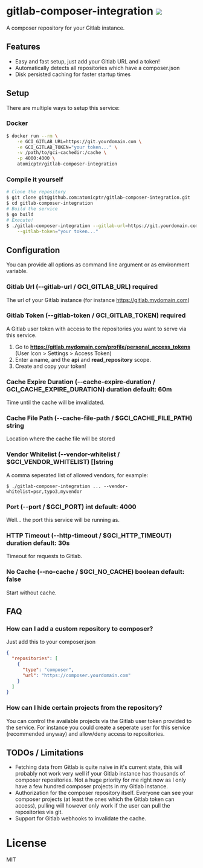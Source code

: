 # gitlab-composer-integration ![](https://goreportcard.com/badge/github.com/atomicptr/gitlab-composer-integration)

A composer repository for your Gitlab instance.

## Features

* Easy and fast setup, just add your Gitlab URL and a token!
* Automatically detects all repositories which have a composer.json
* Disk persisted caching for faster startup times

## Setup

There are multiple ways to setup this service:

### Docker

```bash
$ docker run --rm \
    -e GCI_GITLAB_URL=https://git.yourdomain.com \
    -e GCI_GITLAB_TOKEN="your token..." \
    -v /path/to/gci-cachedir:/cache \
    -p 4000:4000 \
    atomicptr/gitlab-composer-integration
```

### Compile it yourself

```bash
# Clone the repository
$ git clone git@github.com:atomicptr/gitlab-composer-integration.git
$ cd gitlab-composer-integration
# Build the service
$ go build
# Execute!
$ ./gitlab-composer-integration --gitlab-url=https://git.yourdomain.com \
    --gitlab-token="your token..."
```

## Configuration

You can provide all options as command line argument or as environment variable.

### Gitlab Url (--gitlab-url / GCI_GITLAB_URL) <string> required

The url of your Gitlab instance (for instance https://gitlab.mydomain.com)

### Gitlab Token (--gitlab-token / GCI_GITLAB_TOKEN) <string> required

A Gitlab user token with access to the repositories you want to serve via this service.

1. Go to **https://gitlab.mydomain.com/profile/personal_access_tokens** (User Icon > Settings > Access Token)
2. Enter a name, and the **api** and **read_repository** scope.
3. Create and copy your token!

### Cache Expire Duration (--cache-expire-duration / GCI_CACHE_EXPIRE_DURATION) duration default: 60m

Time until the cache will be invalidated.

### Cache File Path (--cache-file-path / $GCI_CACHE_FILE_PATH) string

Location where the cache file will be stored

### Vendor Whitelist (--vendor-whitelist / $GCI_VENDOR_WHITELIST) []string

A comma seperated list of allowed vendors, for example:

```
$ ./gitlab-composer-integration ... --vendor-whitelist=psr,typo3,myvendor
```

### Port (--port / $GCI_PORT) int default: 4000

Well... the port this service will be running as.

### HTTP Timeout (--http-timeout / $GCI_HTTP_TIMEOUT) duration default: 30s

Timeout for requests to Gitlab.

### No Cache (--no-cache / $GCI_NO_CACHE) boolean default: false

Start without cache.

## FAQ

### How can I add a custom repository to composer?

Just add this to your composer.json

```json
{
  "repositories": [
    {
      "type": "composer",
      "url": "https://composer.yourdomain.com"
    }
  ]
}
```

### How can I hide certain projects from the repository?

You can control the available projects via the Gitlab user token provided to the
service. For instance you could create a seperate user for this service (recommended anyway) and
allow/deny access to repositories. 

## TODOs / Limitations

* Fetching data from Gitlab is quite naive in it's current state,
    this will probably not work very well if your Gitlab instance
    has thousands of composer repositories. Not a huge priority for
    me right now as I only have a few hundred composer projects in my
    Gitlab instance.
* Authorization for the composer repository itself. Everyone can see
    your composer projects (at least the ones which the Gitlab token
    can access), pulling will however only work if the user can pull
    the repositories via git.
* Support for Gitlab webhooks to invalidate the cache.
   
# License

MIT